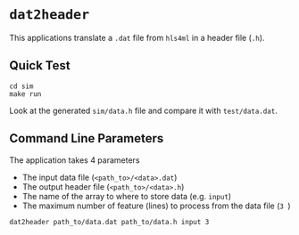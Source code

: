 # `dat2header`

This applications translate a `.dat` file from `hls4ml` in a header file (`.h`).

## Quick Test

```
cd sim
make run
```

Look at the generated `sim/data.h` file and compare it with `test/data.dat`.

## Command Line Parameters

The application takes 4 parameters
- The input data file (`<path_to>/<data>.dat`)
- The output header file (`<path_to>/<data>.h`)
- The name of the array to where to store data (e.g. `input`)
- The maximum number of feature (lines) to process from the data file (`3 `)

```
dat2header path_to/data.dat path_to/data.h input 3 
```
